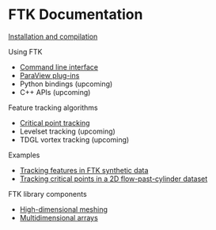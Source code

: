 # FTK Documentation

[Installation and compilation](install.md)

Using FTK

* [Command line interface](cli.md)
* [ParaView plug-ins](paraview.md)
* Python bindings (upcoming)
* C++ APIs (upcoming)

Feature tracking algorithms

* [Critical point tracking](critical_point.md)
* Levelset tracking (upcoming)
* TDGL vortex tracking (upcoming)

Examples

* [Tracking features in FTK synthetic data](synthetic.md)
* [Tracking critical points in a 2D flow-past-cylinder dataset](cylinder2D.md)

FTK library components

* [High-dimensional meshing](hypermesh.md)
* [Multidimensional arrays](ndarray.md)

